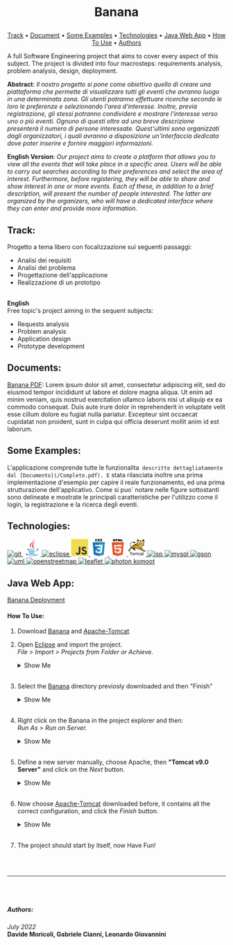 # <p align="center">Banana</p>

<p align="center">
  <a href="#track">Track</a> •
  <a href="#document">Document</a> •
  <a href="#some-examples">Some Examples</a> •  
  <a href="#technologies">Technologies</a> •
  <a href="#java-web-app">Java Web App</a> •
  <a href="#how-to-use">How To Use</a> •
  <a href="#authors">Authors</a>
</p>

A full Software Engineering project that aims to cover every aspect of this subject. The project is divided into four macrosteps: requirements analysis, problem analysis, design, deployment. 

**Abstract**: *Il nostro progetto si pone come obiettivo quello di creare una piattaforma che permette di visualizzare tutti gli eventi che avranno luogo in una determinata zona. Gli utenti potranno effettuare ricerche secondo le loro le preferenze e selezionando l'area d'interesse. Inoltre, previa registrazione, gli stessi potranno condividere e mostrare l'interesse verso uno o più eventi. Ognuno di questi oltre ad una breve descrizione presenterà il numero di persone interessate. Quest'ultimi sono organizzati dagli organizzatori, i quali avranno a disposizione un'interfaccia dedicata dove poter inserire e fornire maggiori informazioni.*

**English Version**: *Our project aims to create a platform that allows you to view all the events that will take place in a specific area. Users will be able to carry out searches according to their preferences and select the area of interest. Furthermore, before registering, they will be able to share and show interest in one or more events. Each of these, in addition to a brief description, will present the number of people interested. The latter are organized by the organizers, who will have a dedicated interface where they can enter and provide more information.*

## Track: 
Progetto a tema libero con focalizzazione sui seguenti passaggi:
- Analisi dei requisiti
- Analisi del problema
- Progettazione dell'applicazione
- Realizzazione di un prototipo

<br>**English**<br>
Free topic's project aiming in the sequent subjects:
- Requests analysis
- Problem analysis
- Application design
- Prototype development

## Documents:
[Banana PDF](/Completo.pdf): Lorem ipsum dolor sit amet, consectetur adipiscing elit, sed do eiusmod tempor incididunt ut labore et dolore magna aliqua. Ut enim ad minim veniam, quis nostrud exercitation ullamco laboris nisi ut aliquip ex ea commodo consequat. Duis aute irure dolor in reprehenderit in voluptate velit esse cillum dolore eu fugiat nulla pariatur. Excepteur sint occaecat cupidatat non proident, sunt in culpa qui officia deserunt mollit anim id est laborum.


## Some Examples:
L'applicazione comprende tutte le funzionalita` descritte dettagliatamente dal [Documento](/Completo.pdf). E` stata rilasciata inoltre una prima implementazione d'esempio per capire il reale funzionamento, ed una prima strutturazione dell'applicativo. 
Come si puo` notare nelle figure sottostanti sono delineate e mostrate le principali caratteristiche per l'utilizzo come il login, la registrazione e la ricerca degli eventi.

## Technologies:
<p align="left">     
    <a href="https://git-scm.com/" target="_blank" rel="noreferrer"> 
        <img src="https://www.vectorlogo.zone/logos/git-scm/git-scm-icon.svg" alt="git" width="40" height="40"/> 
    </a> 
    <a href="https://www.java.com" target="_blank" rel="noreferrer"> 
        <img src="https://raw.githubusercontent.com/devicons/devicon/master/icons/java/java-original.svg" alt="java" width="40" height="40"/> 
    </a>
    <a href="https://www.eclipse.org/" target="_blank" rel="noreferrer"> 
        <img src="https://projects.eclipse.org/sites/all/themes/solstice/public/images/logo/default.png" alt="eclipse" width="50" height="40"/> 
    </a> 
    <a href="https://developer.mozilla.org/en-US/docs/Web/JavaScript" target="_blank" rel="noreferrer"> 
        <img src="https://raw.githubusercontent.com/devicons/devicon/master/icons/javascript/javascript-original.svg" alt="javascript" width="40" height="40"/> 
    </a> 
    <a href="https://www.w3schools.com/css/" target="_blank" rel="noreferrer">
        <img src="https://raw.githubusercontent.com/devicons/devicon/master/icons/css3/css3-original-wordmark.svg" alt="css3" width="40" height="40"/> 
    </a> 
    <a href="https://developer.mozilla.org/en-US/docs/Web/HTML" target="_blank" rel="noreferrer"> 
        <img src="https://raw.githubusercontent.com/devicons/devicon/master/icons/html5/html5-original-wordmark.svg" alt="html" width="40" height="40"/> 
    </a> 
    <a href="http://tomcat.apache.org/" target="_blank" rel="noreferrer"> 
        <img src="https://raw.githubusercontent.com/devicons/devicon/master/icons/tomcat/tomcat-original-wordmark.svg" alt="apache-tomcat" width="40" height="40"/> 
    </a> 
    <a href="https://www.oracle.com/java/technologies/jspt.html" target="_blank" rel="noreferrer"> 
        <img src="https://cdn-icons-png.flaticon.com/512/28/28968.png" alt="jsp" width="40" height="40"/> 
    </a>
    <a href="https://www.mysql.com/" target="_blank" rel="noreferrer"> 
        <img src="https://www.mysql.com/common/logos/includes-mysql-125x64.png" alt="mysql" width="60" height="40"/> 
    </a> 
    <a href="<link-to-gson>" target="_blank" rel="noreferrer"> 
        <img src="<gson-logo-url>" alt="gson" width="40" height="40"/> 
    </a> 

<!-- uml -->
<a href="<link-to-uml>" target="_blank" rel="noreferrer"> 
    <img src="<uml-logo-url>" alt="uml" width="40" height="40"/> 
</a> 

<!-- open street map -->
<a href="https://www.openstreetmap.org/" target="_blank" rel="noreferrer"> 
    <img src="https://raw.githubusercontent.com/devicons/devicon/master/icons/openstreetmap/openstreetmap-original-wordmark.svg" alt="openstreetmap" width="40" height="40"/> 
</a> 

<!-- leaflet -->
<a href="https://leafletjs.com/" target="_blank" rel="noreferrer"> 
    <img src="https://raw.githubusercontent.com/devicons/devicon/master/icons/leaflet/leaflet-original-wordmark.svg" alt="leaflet" width="40" height="40"/> 
</a> 

<!-- photon komoot -->
<a href="https://www.photon.komoot.io/" target="_blank" rel="noreferrer"> 
    <img src="<photon-komoot-logo-url>" alt="photon komoot" width="40" height="40"/> 
</a>


</p>

## Java Web App:
[Banana Deployment](./Banana/)<br>
#### How To Use:
1. Download [Banana](./Banana/) and [Apache-Tomcat](./apache-tomcat-9.0.22/)
2. Open [Eclipse](https://www.eclipse.org/) and import the project. <br>*File > Import > Projects from Folder or Achieve.*
    <details><summary>Show Me</summary>
    <img align="center" src="./img/eclipse_file_import.png" alt="file_import" width="400" float="left"/>
    <img align="center" src="./img/eclipse_projects_from_folder.png" alt="open_project" width="400"/>
    </details>
    <br>
3. Select the [Banana](./Banana/) directory previosly downloaded and then "Finish"<details> <summary>Show Me</summary>
    <img align="center" src="./img/eclipse_project_choosen.png" alt="choose_banana" width="400" float="left"/>
    </details>
    <br>
4. Right click on the Banana in the project explorer and then:<br>*Run As > Run on Server.*
    <details> <summary>Show Me</summary>
    <img align="center" src="./img/eclipse_run_on_server.png" alt="run_on_server" width="400" float="left"/>
    </details>
    <br>
5. Define a new server manually, choose Apache, then **"Tomcat v9.0 Server"** and click on the *Next* button.
    <details> <summary>Show Me</summary>
    <img align="center" src="./img/tomcat_choosen.png" alt="choose_tomcat" width="400" float="left"/>
    </details>
    <br>
6. Now choose [Apache-Tomcat](./apache-tomcat-9.0.22/) downloaded before, it contains all the correct configuration, and click the *Finish* button.
    <details> <summary>Show Me</summary>
    <img align="center" src="./img/apache_tomcat_choose.png" alt="choose_apache_tomcat" width="400" float="left"/>
    </details>
    <br>

7. The project should start by itself, now Have Fun!


<br><br>
<hr>
<br><br>

##### Authors:

*July 2022*<br>
**Davide Moricoli, Gabriele Cianni, Leonardo Giovannini**
